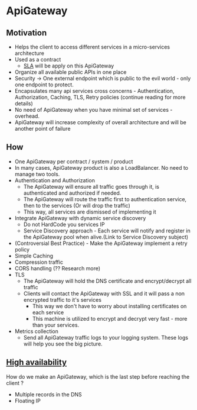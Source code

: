 # ApiGateway

## Motivation

- Helps the client to access different services in a micro-services architecture
- Used as a contract
  - [SLA](../ApiService/SLA.md) will be apply on this ApiGateway
- Organize all available public APIs in one place
- Security -> One external endpoint which is public to the evil world - only one endpoint to protect.
- Encapsulates many api services cross concerns - Authentication, Authorization, Caching, TLS, Retry policies (continue reading for more details)
- No need of ApiGateway when you have minimal set of services - overhead.
- ApiGateway will increase complexity of overall architecture and will be another point of failure

## How

- One ApiGateway per contract / system / product
- In many cases, ApiGateway product is also a LoadBalancer. No need to manage two tools.
- Authentication and Authorization
  - The ApiGateway will ensure all traffic goes through it, is authenticated and authorized if needed.
  - The ApiGateway will route the traffic first to authentication service, then to the services (Or will drop the traffic)
  - This way, all services are dismissed of implementing it
- Integrate ApiGateway with dynamic service discovery
  - Do not HardCode you services IP
  - Service Discovery approach - Each service will notify and register in the ApiGateway pool when alive.(Link to Service Discovery subject)
- (Controversial Best Practice) - Make the ApiGateway implement a retry policy
- Simple Caching
- Compression traffic
- CORS handling (?? Research more)
- TLS
  - The ApiGateway will hold the DNS certificate and encrypt/decrypt all traffic
  - Clients will contact the ApiGateway with SSL and it will pass a non encrypted traffic to it's services
    - This way we don't have to worry about installing certificates on each service
    - This machine is utilized to encrypt and decrypt very fast - more than your services.
- Metrics collection
  - Send all ApiGateway traffic logs to your logging system. These logs will help you see the big picture.

## [High availability](../Architecture/HighAvailability.md)

How do we make an ApiGateway, which is the last step before reaching the client ?

- Multiple records in the DNS
- Floating IP
